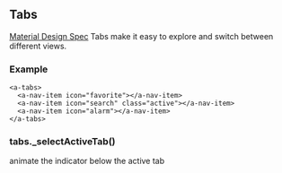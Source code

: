 <a name="Tabs"></a>

## Tabs
[Material Design Spec](https://material.io/guidelines/components/tabs.html#tabs-specs)
Tabs make it easy to explore and switch between different views.

### Example
```
<a-tabs>
  <a-nav-item icon="favorite"></a-nav-item>
  <a-nav-item icon="search" class="active"></a-nav-item>
  <a-nav-item icon="alarm"></a-nav-item>
</a-tabs>
```

<a name="Tabs+_selectActiveTab"></a>

### tabs._selectActiveTab()
animate the indicator below the active tab

